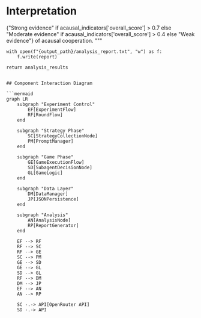 # Interpretation
{"Strong evidence" if acausal_indicators['overall_score'] > 0.7 else "Moderate evidence" if acausal_indicators['overall_score'] > 0.4 else "Weak evidence"} of acausal cooperation.
"""
    
    with open(f"{output_path}/analysis_report.txt", "w") as f:
        f.write(report)
    
    return analysis_results
```

## Component Interaction Diagram

```mermaid
graph LR
    subgraph "Experiment Control"
        EF[ExperimentFlow]
        RF[RoundFlow]
    end
    
    subgraph "Strategy Phase"
        SC[StrategyCollectionNode]
        PM[PromptManager]
    end
    
    subgraph "Game Phase"
        GE[GameExecutionFlow]
        SD[SubagentDecisionNode]
        GL[GameLogic]
    end
    
    subgraph "Data Layer"
        DM[DataManager]
        JP[JSONPersistence]
    end
    
    subgraph "Analysis"
        AN[AnalysisNode]
        RP[ReportGenerator]
    end
    
    EF --> RF
    RF --> SC
    RF --> GE
    SC --> PM
    GE --> SD
    GE --> GL
    SD --> GL
    RF --> DM
    DM --> JP
    EF --> AN
    AN --> RP
    
    SC -.-> API[OpenRouter API]
    SD -.-> API
```
